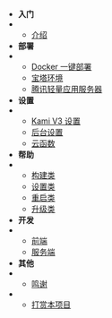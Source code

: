 * **入门**
* * [介绍](README.md)
* **部署**
* * [Docker 一键部署](deploy/docker.md)
  * [宝塔环境](deploy/bt-panel.md)
  * [腾讯轻量应用服务器](deploy/tencent.md)
* **设置**
* * [Kami V3 设置](options/index.md)
  * [后台设置](options/adsetting.md)
  * [云函数](options/serverless.md)
* **帮助**
* * [构建类](help?id=构建类)
  * [设置类](help?id=设置类)
  * [重启类](help?id=重启类)
  * [升级类](help?id=升级类)
* **开发**
* * [前端](dev/frontend.md)
  * [服务端](dev/server.md)
* **其他**
* * [鸣谢](README?id=鸣谢)
* * [打赏本项目](README?id=打赏本项目)
